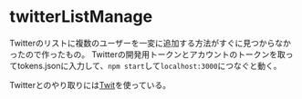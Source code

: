 # twitterListManage
Twitterのリストに複数のユーザーを一変に追加する方法がすぐに見つからなかったので作ったもの。
Twitterの開発用トークンとアカウントのトークンを取ってtokens.jsonに入力して、`npm start`して`localhost:3000`につなぐと動く。

Twitterとのやり取りには[Twit](https://github.com/ttezel/twit)を使っている。
